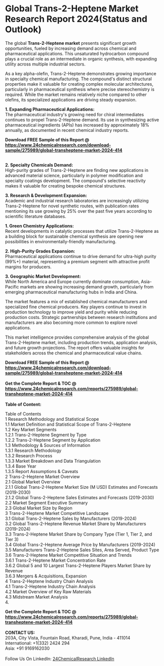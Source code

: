 <h1>Global Trans-2-Heptene Market Research Report 2024(Status and Outlook)</h1><p>The global <strong>Trans-2-Heptene market</strong> presents significant growth opportunities, fueled by increasing demand across chemical and pharmaceutical applications. This unsaturated hydrocarbon compound plays a crucial role as an intermediate in organic synthesis, with expanding utility across multiple industrial sectors.</p><p>As a key alpha-olefin, Trans-2-Heptene demonstrates growing importance in specialty chemical manufacturing. The compound's distinct structural properties make it valuable for creating complex molecular architectures, particularly in pharmaceutical synthesis where precise stereochemistry is required. While the market remains relatively niche compared to other olefins, its specialized applications are driving steady expansion.</p><p><strong>1. Expanding Pharmaceutical Applications:</strong><br>
The pharmaceutical industry's growing need for chiral intermediates continues to propel Trans-2-Heptene demand. Its use in synthesizing active pharmaceutical ingredients (APIs) has increased by approximately 18% annually, as documented in recent chemical industry reports.</p><div><b>Download FREE Sample of this Report @ 
            <a href="https://www.24chemicalresearch.com/download-sample/275989/global-transheptene-market-2024-414">
            https://www.24chemicalresearch.com/download-sample/275989/global-transheptene-market-2024-414</a></b></div><br><p><strong>2. Specialty Chemicals Demand:</strong><br>
High-purity grades of Trans-2-Heptene are finding new applications in advanced material science, particularly in polymer modification and specialty coatings development. The compound's selective reactivity makes it valuable for creating bespoke chemical structures.</p><p><strong>3. Research &amp; Development Expansion:</strong><br>
Academic and industrial research laboratories are increasingly utilizing Trans-2-Heptene for novel synthetic routes, with publication rates mentioning its use growing by 25% over the past five years according to scientific literature databases.</p><p><strong>1. Green Chemistry Applications:</strong><br>
Recent developments in catalytic processes that utilize Trans-2-Heptene as a building block for sustainable chemical synthesis are opening new possibilities in environmentally-friendly manufacturing.</p><p><strong>2. High-Purity Grades Expansion:</strong><br>
Pharmaceutical applications continue to drive demand for ultra-high purity (99%+) material, representing a premium segment with attractive profit margins for producers.</p><p><strong>3. Geographic Market Development:</strong><br>
While North America and Europe currently dominate consumption, Asia-Pacific markets are showing increasing demand growth, particularly from emerging pharmaceutical manufacturing hubs in India and China.</p><p>The market features a mix of established chemical manufacturers and specialized fine chemical producers. Key players continue to invest in production technology to improve yield and purity while reducing production costs. Strategic partnerships between research institutions and manufacturers are also becoming more common to explore novel applications.</p><p>This market intelligence provides comprehensive analysis of the global Trans-2-Heptene market, including production trends, application analysis, and future growth projections. The report offers valuable insights for stakeholders across the chemical and pharmaceutical value chains.</p><div><b>Download FREE Sample of this Report @ 
            <a href="https://www.24chemicalresearch.com/download-sample/275989/global-transheptene-market-2024-414">
            https://www.24chemicalresearch.com/download-sample/275989/global-transheptene-market-2024-414</a></b></div><br><div><b>Get the Complete Report & TOC @ 
            <a href="https://www.24chemicalresearch.com/reports/275989/global-transheptene-market-2024-414">
            https://www.24chemicalresearch.com/reports/275989/global-transheptene-market-2024-414</a></b></div><br>
            <b>Table of Content:</b><p>Table of Contents<br />
1 Research Methodology and Statistical Scope<br />
1.1 Market Definition and Statistical Scope of Trans-2-Heptene<br />
1.2 Key Market Segments<br />
1.2.1 Trans-2-Heptene Segment by Type<br />
1.2.2 Trans-2-Heptene Segment by Application<br />
1.3 Methodology & Sources of Information<br />
1.3.1 Research Methodology<br />
1.3.2 Research Process<br />
1.3.3 Market Breakdown and Data Triangulation<br />
1.3.4 Base Year<br />
1.3.5 Report Assumptions & Caveats<br />
2 Trans-2-Heptene Market Overview<br />
2.1 Global Market Overview<br />
2.1.1 Global Trans-2-Heptene Market Size (M USD) Estimates and Forecasts (2019-2030)<br />
2.1.2 Global Trans-2-Heptene Sales Estimates and Forecasts (2019-2030)<br />
2.2 Market Segment Executive Summary<br />
2.3 Global Market Size by Region<br />
3 Trans-2-Heptene Market Competitive Landscape<br />
3.1 Global Trans-2-Heptene Sales by Manufacturers (2019-2024)<br />
3.2 Global Trans-2-Heptene Revenue Market Share by Manufacturers (2019-2024)<br />
3.3 Trans-2-Heptene Market Share by Company Type (Tier 1, Tier 2, and Tier 3)<br />
3.4 Global Trans-2-Heptene Average Price by Manufacturers (2019-2024)<br />
3.5 Manufacturers Trans-2-Heptene Sales Sites, Area Served, Product Type<br />
3.6 Trans-2-Heptene Market Competitive Situation and Trends<br />
3.6.1 Trans-2-Heptene Market Concentration Rate<br />
3.6.2 Global 5 and 10 Largest Trans-2-Heptene Players Market Share by Revenue<br />
3.6.3 Mergers & Acquisitions, Expansion<br />
4 Trans-2-Heptene Industry Chain Analysis<br />
4.1 Trans-2-Heptene Industry Chain Analysis<br />
4.2 Market Overview of Key Raw Materials<br />
4.3 Midstream Market Analysis<br />
4.</p><div><b>Get the Complete Report & TOC @ 
            <a href="https://www.24chemicalresearch.com/reports/275989/global-transheptene-market-2024-414">
            https://www.24chemicalresearch.com/reports/275989/global-transheptene-market-2024-414</a></b></div><br><b>CONTACT US:</b><br>
            203A, City Vista, Fountain Road, Kharadi, Pune, India - 411014<br>
            International: +1(332) 2424 294<br>
            Asia: +91 9169162030 <br><br>
            Follow Us On LinkedIn: <a href="https://www.linkedin.com/company/24chemicalresearch/">24ChemicalResearch LinkedIn</a>